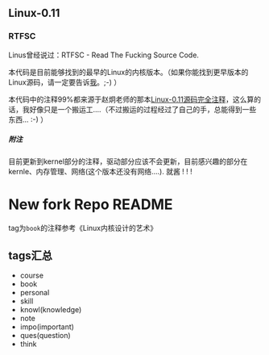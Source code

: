 ## Linux-0.11 ##
### RTFSC ###
Linus曾经说过：RTFSC - Read The Fucking Source Code.

本代码是目前能够找到的最早的Linux的内核版本。（如果你能找到更早版本的Linux源码，请一定要告诉[我](karottc@gmail.com)。;-) ）

本代码中的注释99%都来源于赵炯老师的那本[Linux-0.11源码完全注释](http://book.douban.com/subject/1231236/)，这么算的话，我好像只是一个搬运工....（不过搬运的过程经过了自己的手，总能得到一些东西... :-) ）

##### 附注 #####
目前更新到kernel部分的注释，驱动部分应该不会更新，目前感兴趣的部分在kernle、内存管理、网络(这个版本还没有网络....). 就酱 ! ! !

# New fork Repo README
tag为`book`的注释参考《Linux内核设计的艺术》
## tags汇总
- course
- book
- personal
- skill
- knowl(knowledge)
- note
- impo(important)
- ques(question)
- think
